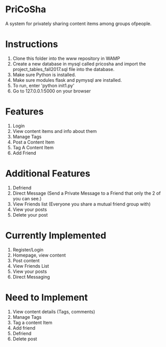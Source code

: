 # PriCoSha
A system​ ​for​ ​privately​ ​sharing​ ​content​ ​items among​ ​groups​ ​of​ ​people.

# Instructions
1. Clone this folder into the www repository in WAMP
2. Create a new database in mysql called pricosha and import the project_tables_fall2017.sql file into the database. 
3. Make sure Python is installed.
4. Make sure modules flask and pymysql are installed.
5. To run, enter 'python init1.py'
6. Go to 127.0.0.1:5000 on your browser


# Features
1. Login
2. View​​ ​​content​​ ​​items​​ ​​and​​ ​​info​​ ​​about​​ ​​them
3. Manage Tags
4. Post a Content Item
5. Tag A Content Item
6. Add Friend

# Additional Features
1. Defriend
2. Direct Message (Send a Private Message to a Friend that only the 2 of you can see.)
3. View Friends list (Everyone you share a mutual friend group with)
4. View your posts
5. Delete your post

# Currently Implemented
1. Register/Login
2. Homepage, view content
3. Post content
4. View Friends List
5. View your posts
6. Direct Messaging

# Need to Implement
1. View content details (Tags, comments)
2. Manage Tags
3. Tag a content Item
4. Add friend
5. Defriend
6. Delete post
